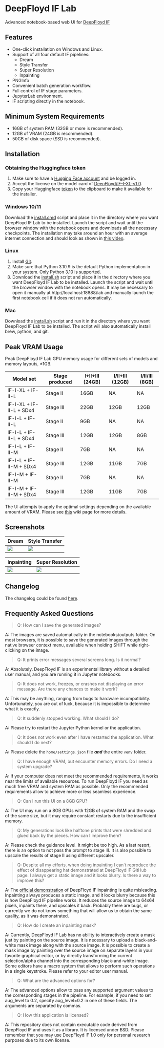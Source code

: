 # DeepFloyd IF Lab

Advanced notebook-based web UI for [DeepFloyd IF](https://github.com/deep-floyd/IF)

## Features

* One-click installation on Windows and Linux.
* Support of all four default IF pipelines: 
    * Dream
    * Style Transfer
    * Super Resolution
    * Inpainting
* PNGInfo
* Convenient batch generation workflow.
* Full control of IF stage parameters.
* JupyterLab environment.
* IF scripting directly in the notebook.

## Minimum System Requirements

* 16GB of system RAM (32GB or more is recommended).
* 12GB of VRAM (24GB is recommended).
* 50GB of disk space (SSD is recommended).

## Installation 

### Obtaining the Huggingface token

1. Make sure to have a [Hugging Face account](https://huggingface.co/join) and be logged in.
2. Accept the license on the model card of [DeepFloyd/IF-I-XL-v1.0](https://huggingface.co/DeepFloyd/IF-I-XL-v1.0).
3. Copy your Huggingface [token](https://huggingface.co/settings/tokens) to the clipboard to make it available for the
   installer.

### Windows 10/11

Download the [install.cmd](https://raw.githubusercontent.com/GChristensen/deepfloyd_if_lab/main/scripts/install.cmd) 
script and place it in the directory where you want DeepFloyd IF Lab to be installed.
Launch the script and wait until the browser window with the notebook opens and downloads all the necessary checkpoints.
The installation may take around an hour with an average internet connection and should look as shown in 
[this video](https://youtu.be/0O12LeWgVQY).

### Linux

1. Install [Git](https://git-scm.com/download/linux).
2. Make sure that Python 3.10.9 is the default Python implementation in your system. Only Python 3.10 is supported.
3. Download the [install.sh](https://raw.githubusercontent.com/GChristensen/deepfloyd_if_lab/main/scripts/install.sh)
   script and place it in the directory where you want DeepFloyd IF Lab to be installed.
   Launch the script and wait until the browser window with the notebook opens. It may be necessary to open it manually
   at http://localhost:18888/lab and manually launch the first notebook cell if it does not run automatically.

### Mac

Download the [install.sh](https://raw.githubusercontent.com/GChristensen/deepfloyd_if_lab/main/scripts/install.sh)
script and run it in the directory where you want DeepFloyd IF Lab to be installed. The script will also 
automatically install brew, python, and git.


## Peak VRAM Usage

Peak DeepFloyd IF Lab GPU memory usage for different sets of models and memory layouts, ±1GB.

| Model set                 | Stage produced | I+II+III (24GB) | I/II+III (12GB)   | I/II/III (8GB) |
|---------------------------|----------------|-----------------|-------------------|----------------|
| IF-I-XL + IF-II-L         | Stage II       | 16GB            | NA                |  NA
| IF-I-XL + IF-II-L + SDx4  | Stage III      | 22GB            | 12GB              |  12GB
| IF-I-L + IF-II-L          | Stage II       | 9GB             | NA                |  NA
| IF-I-L + IF-II-L + SDx4   | Stage III      | 12GB            | 12GB              |  8GB
| IF-I-L + IF-II-M          | Stage II       | 7GB             | NA                |  NA
| IF-I-L + IF-II-M + SDx4   | Stage III      | 12GB            | 11GB              |  7GB
| IF-I-M + IF-II-M          | Stage II       | 7GB             | NA                |  NA 
| IF-I-M + IF-II-M + SDx4   | Stage III      | 12GB            | 11GB              |  7GB

The UI attempts to apply the optimal settings depending on the available amount of VRAM. 
Please see [this](https://github.com/GChristensen/deepfloyd_if_lab/wiki/Memory-Management) wiki page for more details.

## Screenshots
| Dream | Style Transfer |
|---|---|
|<a target="_blank" href="https://user-images.githubusercontent.com/170405/243439368-5aeefed6-594b-430a-9414-fb8abfaf5c76.png"><img align="left" src="https://user-images.githubusercontent.com/170405/243440233-8a13ad68-4656-4e40-8e2e-43f36cc31b0d.png"></a>|<a target="_blank" href="https://user-images.githubusercontent.com/170405/243439363-d8c91795-5d22-4b20-a5b3-185e932166b8.png"><img src="https://user-images.githubusercontent.com/170405/243440231-2968d367-81bb-47fe-a223-73ba51eb9ffc.png"></a>|

| Inpainting | Super Resolution |
|------------|------------------|
|<a target="_blank" align="left" href="https://user-images.githubusercontent.com/170405/243439342-8ac57d06-aa46-4214-b4eb-3ba8150d339a.png"><img src="https://user-images.githubusercontent.com/170405/243440219-65eaf5fa-6a37-49e4-b82d-a0b57ad69ba9.png"></a>|<a target="_blank" href="https://user-images.githubusercontent.com/170405/243439353-c07ed02f-044e-4275-a255-50fe2ee29968.png"><img src="https://user-images.githubusercontent.com/170405/243440229-979f0d35-1001-46b3-9715-a4253e7d1a31.png"></a>|

## Changelog

The changelog could be found [here](https://github.com/GChristensen/deepfloyd_if_lab/wiki/Changelog).

## Frequently Asked Questions

>Q: How can I save the generated images?

A: The images are saved automatically in the notebooks/outputs folder. On most browsers, it is possible to save the 
generated images through the native browser context menu, available when holding SHIFT while right-clicking on the image.

>Q: It prints error messages several screens long. Is it normal?

A: Absolutely. DeepFloyd IF is an experimental library without a detailed user manual,
and you are running it in Jupyter notebooks.

>Q: It does not work, freezes, or crashes not displaying an error message. Are there any chances to make it work?

A: This may be anything, ranging from bugs to hardware incompatibility.
Unfortunately, you are out of luck, because it is impossible to determine what it is exactly.

>Q: It suddenly stopped working. What should I do?

A: Please try to restart the Jupyter Python kernel or the application.

>Q: It does not work even after I have restarted the application. What should I do next?

A: Please delete the `home/settings.json` file __*and*__ the entire `venv` folder.

>Q: I have enough VRAM, but encounter memory errors. Do I need a system upgrade?

A: If your computer does not meet the recommended requirements, it works near the limits of available 
resources. To run DeepFloyd IF you need as much free VRAM and system RAM as possible. Only the
recommended requirements allow to achieve more or less seamless experience.

>Q: Can I run this UI on a 8GB GPU?

A: The UI may run on a 8GB GPUs with 12GB of system RAM and the swap of the same size, but it may require constant restarts
due to the insufficient memory.

>Q: My generations look like halftone prints that were shredded and glued back by the pieces. How can I improve them?

A: Please check the guidance level. It might be too high. As a last resort, there is an option to not pass the
prompt to stage III. It is also possible to upscale the results of stage II using different upscaler.

>Q: Despite all my efforts, when doing inpainting I can't reproduce the effect of disappearing hat demonstrated
> at DeepFloyd IF GitHub page. I always get a static image and it looks blurry. Is there a way to improve this?

A: The [official demonstration](https://github.com/deep-floyd/IF#iv-zero-shot-inpainting) of DeepFloyd IF inpainting 
is quite misleading. Inpainting always produces a static image, and it looks blurry because this is how DeepFloyd IF
pipeline works. It reduces the source image to 64x64 pixels, inpaints there, and upscales it back. 
Probably there are bugs, or currently we do not know something that will allow us to obtain the same quality,
as it was demonstrated. 

>Q: How do I create an inpainting mask?

A: Currently, DeepFloyd IF Lab has no ability to interactively create a mask just by painting on the source image.
It is necessary to upload a black-and-white mask image along with the source image. It is possible
to create a mask image by painting over the source image on separate layers in your favorite graphical editor, 
or by directly transforming the current selection/alpha channel into the corresponding black-and-white image. 
Some editors have a macro system that allows to perform such operations in a single keystroke. Please refer to your 
editor user manual.

>Q: What are the advanced options for?

A: The advanced options allow to pass any supported argument values to the corresponding stages in the pipeline. 
For example, if you need to set aug_level to 0.2, specify aug_level=0.2 in one of these fields. The arguments are separated by commas.

>Q: How this application is licensed?

A: This repository does not contain executable code derived from DeepFloyd IF and uses it as a library. 
It is licensed under BSD. Please remember that you may use DeepFloyd IF 1.0 only for personal research 
purposes due to its own license.
